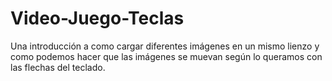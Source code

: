 # Video-Juego-Teclas
Una introducción a como cargar diferentes imágenes en un mismo lienzo y como podemos hacer que las imágenes se muevan según lo queramos con las flechas del teclado.
